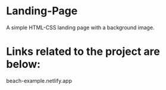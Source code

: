 # Landing-Page
A simple HTML-CSS landing page with a background image.

# Links related to the project are below:

beach-example.netlify.app
